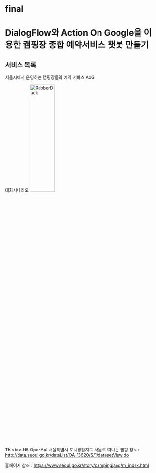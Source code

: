 # final

DialogFlow와 Action On Google을 이용한 캠핑장 종합 예약서비스 챗봇 만들기
==========================================================================

서비스 목록
------------
서울시에서 운영하는 캠핑장들의 예약 서비스 AoG


대화시나리오
<img src="C:\Users\최재원\Desktop\개인프로젝트\flowchart1.JPG" width="40%" height="30%" title="px(픽셀) 크기 설정" alt="RubberDuck"></img>













This is a H5
OpenApI
서울특별시 도시생활지도 서울로 떠나는 캠핑 정보 
: <http://data.seoul.go.kr/dataList/OA-13620/S/1/datasetView.do>

홈페이지 참조
: <https://www.seoul.go.kr/story/campingjang/m_index.html>

